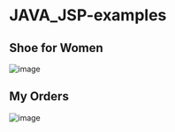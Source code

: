 # JAVA_JSP-examples

Shoe for Women
---------------
![image](https://user-images.githubusercontent.com/35698619/49355305-f91fbe80-f694-11e8-9715-cac54684cb52.png)

My Orders
----------
![image](https://user-images.githubusercontent.com/35698619/49355334-1f455e80-f695-11e8-8231-5480cd01b301.png)
